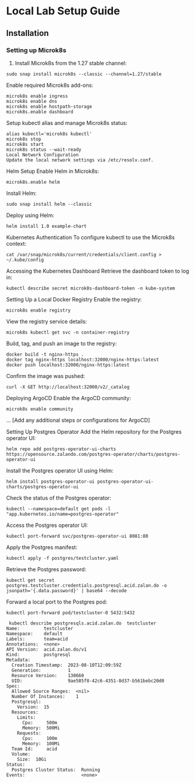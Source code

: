 # Local Lab Setup Guide

## Installation

### Setting up Microk8s

1. Install Microk8s from the 1.27 stable channel:
```
sudo snap install microk8s --classic --channel=1.27/stable
```
Enable required Microk8s add-ons:


```
microk8s enable ingress
microk8s enable dns
microk8s enable hostpath-storage
microk8s.enable dashboard
```
Setup kubectl alias and manage Microk8s status:

```
alias kubectl='microk8s kubectl'
microk8s stop
microk8s start
microk8s status --wait-ready
Local Network Configuration
Update the local network settings via /etc/resolv.conf.
```

Helm Setup
Enable Helm in Microk8s:


```
microk8s.enable helm
```
Install Helm:


```
sudo snap install helm --classic
```
Deploy using Helm:


```
helm install 1.0 example-chart
```
Kubernetes Authentication
To configure kubectl to use the Microk8s context:


```
cat /var/snap/microk8s/current/credentials/client.config > ~/.kube/config
```
Accessing the Kubernetes Dashboard
Retrieve the dashboard token to log in:


```
kubectl describe secret microk8s-dashboard-token -n kube-system
```
Setting Up a Local Docker Registry
Enable the registry:


```
microk8s enable registry
```
View the registry service details:


```
microk8s kubectl get svc -n container-registry
```
Build, tag, and push an image to the registry:


```
docker build -t nginx-https .
docker tag nginx-https localhost:32000/nginx-https:latest
docker push localhost:32000/nginx-https:latest
```
Confirm the image was pushed:


```
curl -X GET http://localhost:32000/v2/_catalog
```
Deploying ArgoCD
Enable the ArgoCD community:


```
microk8s enable community
```
... [Add any additional steps or configurations for ArgoCD]

Setting Up Postgres Operator
Add the Helm repository for the Postgres operator UI:


```
helm repo add postgres-operator-ui-charts https://opensource.zalando.com/postgres-operator/charts/postgres-operator-ui
```
Install the Postgres operator UI using Helm:


```
helm install postgres-operator-ui postgres-operator-ui-charts/postgres-operator-ui
```
Check the status of the Postgres operator:


```
kubectl --namespace=default get pods -l "app.kubernetes.io/name=postgres-operator"
```
Access the Postgres operator UI:


```
kubectl port-forward svc/postgres-operator-ui 8081:80
```
Apply the Postgres manifest:


```
kubectl apply -f postgres/testcluster.yaml
```
Retrieve the Postgres password:


```
kubectl get secret postgres.testcluster.credentials.postgresql.acid.zalan.do -o jsonpath='{.data.password}' | base64 --decode
```
Forward a local port to the Postgres pod:


```
kubectl port-forward pod/testcluster-0 5432:5432
```

```
 kubectl describe postgresqls.acid.zalan.do  testcluster
Name:         testcluster
Namespace:    default
Labels:       team=acid
Annotations:  <none>
API Version:  acid.zalan.do/v1
Kind:         postgresql
Metadata:
  Creation Timestamp:  2023-08-10T12:09:59Z
  Generation:          1
  Resource Version:    130660
  UID:                 9ae585f8-42c6-4351-8d37-b561bebc20d0
Spec:
  Allowed Source Ranges:  <nil>
  Number Of Instances:    1
  Postgresql:
    Version:  15
  Resources:
    Limits:
      Cpu:     500m
      Memory:  500Mi
    Requests:
      Cpu:     100m
      Memory:  100Mi
  Team Id:     acid
  Volume:
    Size:  10Gi
Status:
  Postgres Cluster Status:  Running
Events:                     <none>
```

